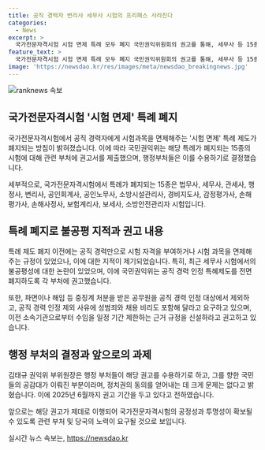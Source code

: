 ```yaml
---
title: 공직 경력자 변리사 세무사 시험의 프리패스 사라진다
categories:
  - News
excerpt: >
  국가전문자격시험 시험 면제 특례 모두 폐지 국민권익위원회의 권고를 통해, 세무사 등 15종 국가전문자격시험의 특례 제도가 폐지될 예정이다. 이로써 공직경력자들에 대한 특혜 논란을 해소하고, 국가자격시험 운영의 공정성을 증대하기 위한 조치가 이루어지고 있다. 해당 권고는 향후 2025년 6월까지 시행될 예정이며, 공감대가 형성되어 정치적 동의를 얻는 데 큰 어려움이 예상되지 않는다고 김태규 국민권익위 부위원장은 전망했다.
feature_text: >
  국가전문자격시험 시험 면제 특례 모두 폐지 국민권익위원회의 권고를 통해, 세무사 등 15종 국가전문자격시험의 특례 제도가 폐지될 예정이다. 이로써 공직경력자들에 대한 특혜 논란을 해소하고, 국가자격시험 운영의 공정성을 증대하기 위한 조치가 이루어지고 있다. 해당 권고는 향후 2025년 6월까지 시행될 예정이며, 공감대가 형성되어 정치적 동의를 얻는 데 큰 어려움이 예상되지 않는다고 김태규 국민권익위 부위원장은 전망했다.
image: 'https://newsdao.kr/res/images/meta/newsdao_breakingnews.jpg'
---
```


<p><img src="https://newsdao.kr/res/images/meta/newsdao_breakingnews.jpg" alt="ranknews 속보" /></p>

<h2 data-ke-size="size26">국가전문자격시험 '시험 면제' 특례 폐지</h2>

<p>국가전문자격시험에서 공직 경력자에게 시험과목을 면제해주는 '시험 면제' 특례 제도가 폐지되는 방침이 밝혀졌습니다. 이에 따라 국민권익위는 해당 특례가 폐지되는 15종의 시험에 대해 관련 부처에 권고서를 제출했으며, 행정부처들은 이를 수용하기로 결정했습니다.</p>

<p data-ke-size="size16">세부적으로, 국가전문자격시험에서 특례가 폐지되는 15종은 법무사, 세무사, 관세사, 행정사, 변리사, 공인회계사, 공인노무사, 소방시설관리사, 경비지도사, 감정평가사, 손해평가사, 손해사정사, 보험계리사, 보세사, 소방안전관리자 시험입니다.</p>

<h2 data-ke-size="size26">특례 폐지로 불공평 지적과 권고 내용</h2>

<p>특례 제도 폐지 이전에는 공직 경력만으로 시험 자격을 부여하거나 시험 과목을 면제해주는 규정이 있었으나, 이에 대한 지적이 제기되었습니다. 특히, 최근 세무사 시험에서의 불공평성에 대한 논란이 있었으며, 이에 국민권익위는 공직 경력 인정 특혜제도를 전면 폐지하도록 각 부처에 권고했습니다.</p>

<p data-ke-size="size16">또한, 파면이나 해임 등 중징계 처분을 받은 공무원을 공직 경력 인정 대상에서 제외하고, 공직 경력 인정 제외 사유에 성범죄와 채용 비리도 포함해 달라고 요구하고 있으며, 이전 소속기관으로부터 수임을 일정 기간 제한하는 근거 규정을 신설하라고 권고하고 있습니다.</p>

<h2 data-ke-size="size26">행정 부처의 결정과 앞으로의 과제</h2>

<p>김태규 권익위 부위원장은 행정 부처들이 해당 권고를 수용하기로 하고, 그를 향한 국민들의 공감대가 이뤄진 부분이라며, 정치권의 동의를 얻어내는 데 크게 문제는 없다고 밝혔습니다. 이에 2025년 6월까지 권고 기간을 두고 있다고 전하였습니다.</p>

<p data-ke-size="size16">앞으로는 해당 권고가 제데로 이행되어 국가전문자격시험의 공정성과 투명성이 확보될 수 있도록 관련 부처 및 당국의 노력이 요구될 것으로 보입니다.</p>
실시간 뉴스 속보는, <a href="https://newsdao.kr" rel="dofollow">https://newsdao.kr</a>


